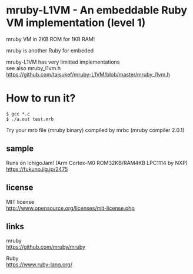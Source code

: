 # mruby-L1VM - An embeddable Ruby VM implementation (level 1)

mruby VM in 2KB ROM for 1KB RAM!

mruby is another Ruby for embeded  

mruby-L1VM has very limitted implementations  
see also mruby_l1vm.h  
https://github.com/taisukef/mruby-L1VM/blob/master/mruby_l1vm.h  

# How to run it?

```
$ gcc *.c
$ ./a.out test.mrb
```

Try your mrb file (mruby binary) compiled by mrbc (mruby compiler 2.0.1)

## sample

Runs on IchigoJam! (Arm Cortex-M0 ROM32KB/RAM4KB LPC1114 by NXP)  
https://fukuno.jig.jp/2475  

## license

MIT license  
http://www.opensource.org/licenses/mit-license.php  

## links

mruby  
https://github.com/mruby/mruby  

Ruby  
https://www.ruby-lang.org/  

